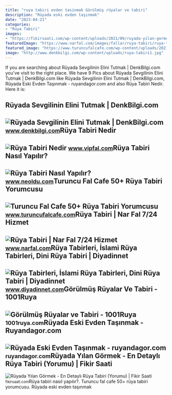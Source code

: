 ```yaml
---
title: "ruya tabiri evden tasinmak Görülmüş rüyalar ve tabiri"
description: "Rüyada eski evden taşınmak"
date: "2023-04-21"
categories:
- "Ruya Tabiri"
images:
- "https://fikirsaati.com/wp-content/uploads/2021/09/ruyada-yilan-gormek-en-detayli-ruya-tabiri-yorumu.jpg"
featuredImage: "https://www.narfal.com/images/fallar/ruya-tabiri/ruya-tabiri-6.jpg"
featured_image: "https://www.turuncufalcafe.com/wp-content/uploads/2021/04/ruya-tabiri-4-768x509.jpg"
image: "http://www.denkbilgi.com/wp-content/uploads/ruya-tabiri1.jpg"
---
```


If you are searching about Rüyada Sevgilinin Elini Tutmak | DenkBilgi.com you've visit to the right place. We have 9 Pics about Rüyada Sevgilinin Elini Tutmak | DenkBilgi.com like Rüyada Sevgilinin Elini Tutmak | DenkBilgi.com, Rüyada Eski Evden Taşınmak - ruyandagor.com and also Rüya Tabiri Nedir. Here it is:

Rüyada Sevgilinin Elini Tutmak | DenkBilgi.com
----------------------------------------------

 ![Rüyada Sevgilinin Elini Tutmak | DenkBilgi.com](http://www.denkbilgi.com/wp-content/uploads/ruya-tabiri1.jpg) <small>www.denkbilgi.com</small>Rüya Tabiri Nedir
-----------------

 ![Rüya Tabiri Nedir](https://www.vipfal.com/my_documents/my_pictures/E7Z_ruya-tabiri-nedir.jpg) <small>www.vipfal.com</small>Rüya Tabiri Nasıl Yapılır?
--------------------------

 ![Rüya Tabiri Nasıl Yapılır?](https://www.neoldu.com/d/other/ruya-tabiri-nedir-001.jpg) <small>www.neoldu.com</small>Turuncu Fal Cafe 50+ Rüya Tabiri Yorumcusu
------------------------------------------

 ![Turuncu Fal Cafe 50+ Rüya Tabiri Yorumcusu](https://www.turuncufalcafe.com/wp-content/uploads/2021/04/ruya-tabiri-4-768x509.jpg) <small>www.turuncufalcafe.com</small>Rüya Tabiri | Nar Fal 7/24 Hizmet
---------------------------------

 ![Rüya Tabiri | Nar Fal 7/24 Hizmet](https://www.narfal.com/images/fallar/ruya-tabiri/ruya-tabiri-6.jpg) <small>www.narfal.com</small>Rüya Tabirleri, İslami Rüya Tabirleri, Dini Rüya Tabiri | Diyadinnet
--------------------------------------------------------------------

 ![Rüya Tabirleri, İslami Rüya Tabirleri, Dini Rüya Tabiri | Diyadinnet](https://www.diyadinnet.com/d/ruya/t/9314.jpg) <small>www.diyadinnet.com</small>Görülmüş Rüyalar Ve Tabiri - 1001Ruya
-------------------------------------

 ![Görülmüş Rüyalar ve Tabiri - 1001Ruya](https://1001ruya.com/wp-content/uploads/gorulmus-ruya-ve-anlamlari.jpg) <small>1001ruya.com</small>Rüyada Eski Evden Taşınmak - Ruyandagor.com
-------------------------------------------

 ![Rüyada Eski Evden Taşınmak - ruyandagor.com](https://images.ruyandagor.com/2017/04/eski-evden-tasinmak-1512.jpg) <small>ruyandagor.com</small>Rüyada Yılan Görmek - En Detaylı Rüya Tabiri (Yorumu) | Fikir Saati
-------------------------------------------------------------------

 ![Rüyada Yılan Görmek - En Detaylı Rüya Tabiri (Yorumu) | Fikir Saati](https://fikirsaati.com/wp-content/uploads/2021/09/ruyada-yilan-gormek-en-detayli-ruya-tabiri-yorumu.jpg) <small>fikirsaati.com</small>Rüya tabiri nasıl yapılır?. Turuncu fal cafe 50+ rüya tabiri yorumcusu. Rüyada eski evden taşınmak
